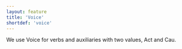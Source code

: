 ```yaml
---
layout: feature
title: 'Voice'
shortdef: 'voice'
---
```


We use Voice for verbs and auxiliaries with two values, Act and Cau.
<!-- Interlanguage links updated Čt lis 12 09:43:08 CET 2020 -->
